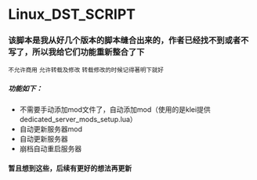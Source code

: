 # Linux_DST_SCRIPT
### 该脚本是我从好几个版本的脚本缝合出来的，作者已经找不到或者不写了，所以我给它们功能重新整合了下
`不允许商用` `允许转载及修改` `转载修改的时候记得著明下就好`
##### 功能如下：
- 不需要手动添加mod文件了，自动添加mod（使用的是klei提供dedicated_server_mods_setup.lua）
- 自动更新服务器mod
- 自动更新服务器
- 崩档自动重启服务器
#### 暂且想到这些，后续有更好的想法再更新
